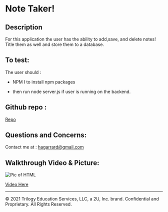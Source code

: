 # Note Taker!



## Description
 For this application the user has the ability to add,save, and delete notes! Title them as well and store them to a database.

## To test:

The user should :

  * NPM I to install npm packages

  * then run node server.js if user is running on the backend.

## Github repo :


<a href="https://github.com/H-garr/note-taker">Repo</a>


## Questions and Concerns:
Contact me at :
<a href="https://hagarrard@gmail.com">hagarrard@gmail.com</a>

## Walkthrough Video & Picture: 

![Pic of HTML](./02-Homework/Assets/pic-of-working-site.png)

<a href="https://drive.google.com/file/d/1C7nwQYp7aqb2KPTJt2BBzEsZ33X-2WnO/view">Video Here</a>
- - -
© 2021 Trilogy Education Services, LLC, a 2U, Inc. brand. Confidential and Proprietary. All Rights Reserved.